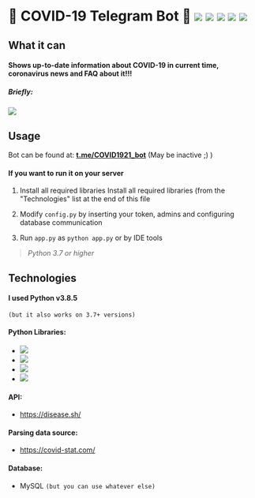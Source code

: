 # &#129440; COVID-19 Telegram Bot &#129440; ![](https://img.shields.io/badge/python-v.3.7%2B-important)  ![](https://img.shields.io/badge/-aiogram-blue) ![](https://img.shields.io/badge/-requests-red) ![](https://img.shields.io/badge/-beautifulsoup4-ff69b4) ![](https://img.shields.io/badge/-MySQL-lightgrey)


## What it can

#### Shows up-to-date information about COVID-19 in current time, coronavirus news and FAQ about it!!!

##### Briefly:
![](https://github.com/authoraytee/COVID-19-Telegram-Bot/blob/main/trash/presentation.gif)


## Usage
Bot can be found at: **[t.me/COVID1921_bot](https://t.me/COVID1921_bot)**  (May be inactive ;) )

#### If you want to run it on your server

 1. Install all required libraries Install all required libraries (from the "Technologies" list at the end of this file
 
 2. Modify `config.py` by inserting your token, admins and configuring database communication
 
 3. Run `app.py` as `python app.py` or by IDE tools

> *Python 3.7 or higher*

## Technologies

#### I used Python v3.8.5 
`(but it also works on 3.7+ versions)`

#### Python Libraries:
 - ![](https://img.shields.io/badge/-aiogram-blue)
 - ![](https://img.shields.io/badge/-requests-red)
 - ![](https://img.shields.io/badge/-beautifulsoup4-ff69b4)
 - ![](https://img.shields.io/badge/-mysql--connector--python-yellow)

#### API:
 - https://disease.sh/
 
#### Parsing data source:
 - https://covid-stat.com/
 
 #### Database:
- MySQL `(but you can use whatever else)`
